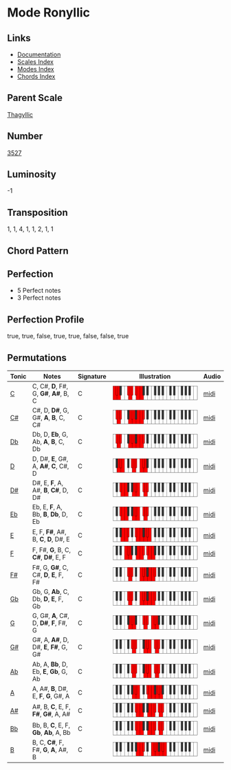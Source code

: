 # Mode Ronyllic

## Links

- [Documentation](README.md)
- [Scales Index](Scales.md)
- [Modes Index](Modes.md)
- [Chords Index](Chords.md)

## Parent Scale

[Thagyllic](ScaleThagyllic.md)

## Number

[3527](https://ianring.com/musictheory/scales/3527)

## Luminosity

-1

## Transposition

1, 1, 4, 1, 1, 2, 1, 1

## Chord Pattern



## Perfection

- 5 Perfect notes
- 3 Perfect notes

## Perfection Profile

true, true, false, true, true, false, false, true

## Permutations

| Tonic | Notes | Signature | Illustration | Audio |
|-------|-------|-----------|--------------|-------|
| [C](ModeCNaturalRonyllic.md) | C, C#, **D**, F#, G, **G#**, **A#**, B, C | C | ![CNaturalRonyllic](ModeCNaturalRonyllic.png) | [midi](https://github.com/edipermadi/music/blob/main/docs/ModeCNaturalRonyllic.mid?raw=true) |
| [C#](ModeCSharpRonyllic.md) | C#, D, **D#**, G, G#, **A**, **B**, C, C# | C | ![CSharpRonyllic](ModeCSharpRonyllic.png) | [midi](https://github.com/edipermadi/music/blob/main/docs/ModeCSharpRonyllic.mid?raw=true) |
| [Db](ModeDFlatRonyllic.md) | Db, D, **Eb**, G, Ab, **A**, **B**, C, Db | C | ![DFlatRonyllic](ModeDFlatRonyllic.png) | [midi](https://github.com/edipermadi/music/blob/main/docs/ModeDFlatRonyllic.mid?raw=true) |
| [D](ModeDNaturalRonyllic.md) | D, D#, **E**, G#, A, **A#**, **C**, C#, D | C | ![DNaturalRonyllic](ModeDNaturalRonyllic.png) | [midi](https://github.com/edipermadi/music/blob/main/docs/ModeDNaturalRonyllic.mid?raw=true) |
| [D#](ModeDSharpRonyllic.md) | D#, E, **F**, A, A#, **B**, **C#**, D, D# | C | ![DSharpRonyllic](ModeDSharpRonyllic.png) | [midi](https://github.com/edipermadi/music/blob/main/docs/ModeDSharpRonyllic.mid?raw=true) |
| [Eb](ModeEFlatRonyllic.md) | Eb, E, **F**, A, Bb, **B**, **Db**, D, Eb | C | ![EFlatRonyllic](ModeEFlatRonyllic.png) | [midi](https://github.com/edipermadi/music/blob/main/docs/ModeEFlatRonyllic.mid?raw=true) |
| [E](ModeENaturalRonyllic.md) | E, F, **F#**, A#, B, **C**, **D**, D#, E | C | ![ENaturalRonyllic](ModeENaturalRonyllic.png) | [midi](https://github.com/edipermadi/music/blob/main/docs/ModeENaturalRonyllic.mid?raw=true) |
| [F](ModeFNaturalRonyllic.md) | F, F#, **G**, B, C, **C#**, **D#**, E, F | C | ![FNaturalRonyllic](ModeFNaturalRonyllic.png) | [midi](https://github.com/edipermadi/music/blob/main/docs/ModeFNaturalRonyllic.mid?raw=true) |
| [F#](ModeFSharpRonyllic.md) | F#, G, **G#**, C, C#, **D**, **E**, F, F# | C | ![FSharpRonyllic](ModeFSharpRonyllic.png) | [midi](https://github.com/edipermadi/music/blob/main/docs/ModeFSharpRonyllic.mid?raw=true) |
| [Gb](ModeGFlatRonyllic.md) | Gb, G, **Ab**, C, Db, **D**, **E**, F, Gb | C | ![GFlatRonyllic](ModeGFlatRonyllic.png) | [midi](https://github.com/edipermadi/music/blob/main/docs/ModeGFlatRonyllic.mid?raw=true) |
| [G](ModeGNaturalRonyllic.md) | G, G#, **A**, C#, D, **D#**, **F**, F#, G | C | ![GNaturalRonyllic](ModeGNaturalRonyllic.png) | [midi](https://github.com/edipermadi/music/blob/main/docs/ModeGNaturalRonyllic.mid?raw=true) |
| [G#](ModeGSharpRonyllic.md) | G#, A, **A#**, D, D#, **E**, **F#**, G, G# | C | ![GSharpRonyllic](ModeGSharpRonyllic.png) | [midi](https://github.com/edipermadi/music/blob/main/docs/ModeGSharpRonyllic.mid?raw=true) |
| [Ab](ModeAFlatRonyllic.md) | Ab, A, **Bb**, D, Eb, **E**, **Gb**, G, Ab | C | ![AFlatRonyllic](ModeAFlatRonyllic.png) | [midi](https://github.com/edipermadi/music/blob/main/docs/ModeAFlatRonyllic.mid?raw=true) |
| [A](ModeANaturalRonyllic.md) | A, A#, **B**, D#, E, **F**, **G**, G#, A | C | ![ANaturalRonyllic](ModeANaturalRonyllic.png) | [midi](https://github.com/edipermadi/music/blob/main/docs/ModeANaturalRonyllic.mid?raw=true) |
| [A#](ModeASharpRonyllic.md) | A#, B, **C**, E, F, **F#**, **G#**, A, A# | C | ![ASharpRonyllic](ModeASharpRonyllic.png) | [midi](https://github.com/edipermadi/music/blob/main/docs/ModeASharpRonyllic.mid?raw=true) |
| [Bb](ModeBFlatRonyllic.md) | Bb, B, **C**, E, F, **Gb**, **Ab**, A, Bb | C | ![BFlatRonyllic](ModeBFlatRonyllic.png) | [midi](https://github.com/edipermadi/music/blob/main/docs/ModeBFlatRonyllic.mid?raw=true) |
| [B](ModeBNaturalRonyllic.md) | B, C, **C#**, F, F#, **G**, **A**, A#, B | C | ![BNaturalRonyllic](ModeBNaturalRonyllic.png) | [midi](https://github.com/edipermadi/music/blob/main/docs/ModeBNaturalRonyllic.mid?raw=true) |

